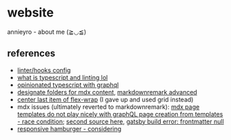 # website

annieyro - about me (≧◡≦)

## references

- [linter/hooks config](https://dev.to/talohana/setup-your-typescript-project-with-eslint-prettier-and-lint-staged-25dg)
- [what is typescript and linting lol](https://stackoverflow.com/questions/56041623/missing-return-type-on-function-in-react-typescript-code)
- [opinionated typescript with graphql](https://github.com/cometkim/gatsby-plugin-typegen)
- [designate folders for mdx content](https://github.com/gatsbyjs/gatsby/issues/18536), [markdownremark advanced](https://github.com/gatsbyjs/gatsby/issues/1634)
- [center last item of flex-wrap](https://stackoverflow.com/questions/32802202/how-to-center-a-flex-container-but-left-align-flex-items) (I gave up and used grid instead)
- mdx issues (ultimately reverted to markdownremark): [mdx page templates do not play nicely with graphQL page creation from templates - race condition](https://github.com/gatsbyjs/gatsby/issues/16224); [second source here](https://github.com/gatsbyjs/gatsby/issues/25293), [gatsby build error: frontmatter null](https://github.com/gatsbyjs/gatsby/issues/4103)
- [responsive hamburger - considering](https://ericbusch.net/add-responsive-navigation-menu-to-gatsby-tailwind-css-site)
